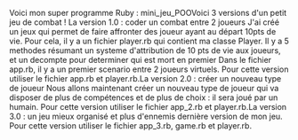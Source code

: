 Voici mon super programme Ruby : mini_jeu_POOVoici 3 versions d'un petit jeu de combat ! La version 1.0 : coder un combat entre 2 joueurs
    J'ai créé un jeux qui permet de faire affronter des joueur ayant au départ 10pts de vie. Pour cela, il y a un fichier player.rb qui contient ma classe Player. Il y a 5 methodes résumant un systeme d'attribution de 10 pts de vie aux joueurs, et un decompte pour determiner qui est mort en premier Dans le fichier app.rb, il y a un premier scenario entre 2 joueurs virtuels. Pour cette version utiliser le fichier app.rb et player.rb.La version 2.0 : créer un nouveau type de joueur
    Nous allons maintenant créer un nouveau type de joueur qui va disposer de plus de compétences et de plus de choix : il sera joué par un humain. Pour cette version utiliser le fichier app_2.rb et player.rb.La version 3.0 : un jeu mieux organisé et plus d'ennemis
    dernière version de mon jeu. Pour cette version utiliser le fichier app_3.rb, game.rb et player.rb.